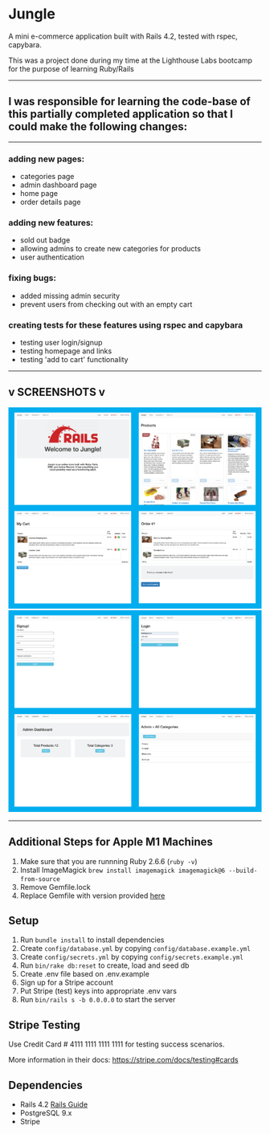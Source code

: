 # Jungle

A mini e-commerce application built with Rails 4.2, tested with rspec, capybara.

This was a project done during my time at the Lighthouse Labs bootcamp for the purpose of learning Ruby/Rails

---

## I was responsible for learning the code-base of this partially completed application so that I could make the following changes:

---

### adding new pages:

- categories page
- admin dashboard page
- home page
- order details page

### adding new features:

- sold out badge
- allowing admins to create new categories for products
- user authentication

### fixing bugs:

- added missing admin security
- prevent users from checking out with an empty cart

### creating tests for these features using rspec and capybara

- testing user login/signup
- testing homepage and links
- testing 'add to cart' functionality

---

## v SCREENSHOTS v

!['Some of the pages I worked on during this project'](public/screenshots/jungle-page-01.png)
!['Some of the pages I worked on during this project'](public/screenshots/jungle-page-02.png)

---

## Additional Steps for Apple M1 Machines

1. Make sure that you are runnning Ruby 2.6.6 (`ruby -v`)
1. Install ImageMagick `brew install imagemagick imagemagick@6 --build-from-source`
1. Remove Gemfile.lock
1. Replace Gemfile with version provided [here](https://gist.githubusercontent.com/FrancisBourgouin/831795ae12c4704687a0c2496d91a727/raw/ce8e2104f725f43e56650d404169c7b11c33a5c5/Gemfile)

## Setup

1. Run `bundle install` to install dependencies
2. Create `config/database.yml` by copying `config/database.example.yml`
3. Create `config/secrets.yml` by copying `config/secrets.example.yml`
4. Run `bin/rake db:reset` to create, load and seed db
5. Create .env file based on .env.example
6. Sign up for a Stripe account
7. Put Stripe (test) keys into appropriate .env vars
8. Run `bin/rails s -b 0.0.0.0` to start the server

## Stripe Testing

Use Credit Card # 4111 1111 1111 1111 for testing success scenarios.

More information in their docs: <https://stripe.com/docs/testing#cards>

## Dependencies

- Rails 4.2 [Rails Guide](http://guides.rubyonrails.org/v4.2/)
- PostgreSQL 9.x
- Stripe
